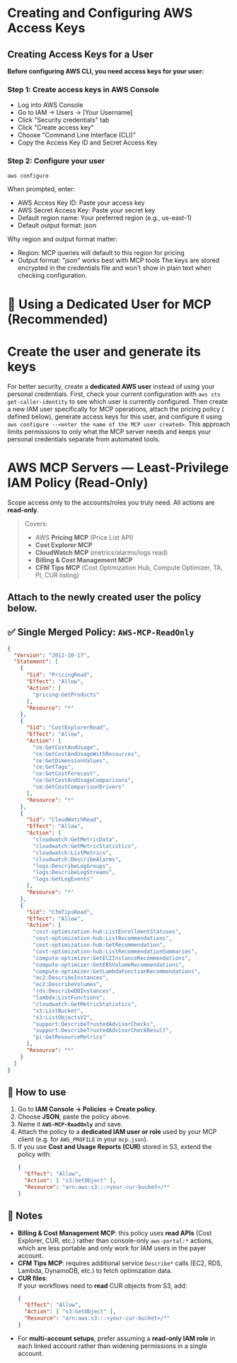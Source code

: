 # Creating and Configuring AWS Access Keys

## Creating Access Keys for a User

**Before configuring AWS CLI, you need access keys for your user:**

### Step 1: Create access keys in AWS Console
- Log into AWS Console
- Go to IAM → Users → [Your Username]
- Click "Security credentials" tab
- Click "Create access key"
- Choose "Command Line Interface (CLI)"
- Copy the Access Key ID and Secret Access Key

### Step 2: Configure your user
```powershell
aws configure
```
When prompted, enter:
- AWS Access Key ID: Paste your access key
- AWS Secret Access Key: Paste your secret key
- Default region name: Your preferred region (e.g., us-east-1)
- Default output format: json

Why region and output format matter:
- Region: MCP queries will default to this region for pricing
- Output format: "json" works best with MCP tools
The keys are stored encrypted in the credentials file and won't show in plain text when checking configuration.


#  🔐 Using a Dedicated User for MCP (Recommended)

# Create the user and generate its keys

For better security, create a **dedicated AWS user** instead of using your personal credentials. First, check your current configuration with ```aws sts get-caller-identity``` to see which user is currently configured. Then create a new IAM user specifically for MCP operations, attach the pricing policy ( defined below), generate access keys for this user, and configure it using ```aws configure --<enter the name of the MCP user created>```. This approach limits permissions to only what the MCP server needs and keeps your personal credentials separate from automated tools.


# AWS MCP Servers — Least-Privilege IAM Policy (Read-Only)

 
Scope access only to the accounts/roles you truly need. All actions are **read-only**.

> Covers:
> - AWS **Pricing MCP** (Price List API)
> - **Cost Explorer MCP**
> - **CloudWatch MCP** (metrics/alarms/logs read)
> - **Billing & Cost Management MCP**
> - **CFM Tips MCP** (Cost Optimization Hub, Compute Optimizer, TA, PI, CUR listing)

Attach to the newly created user the policy below. 
---

## ✅ Single Merged Policy: `AWS-MCP-ReadOnly`

```json
{
  "Version": "2012-10-17",
  "Statement": [
    {
      "Sid": "PricingRead",
      "Effect": "Allow",
      "Action": [
        "pricing:GetProducts"
      ],
      "Resource": "*"
    },
    {
      "Sid": "CostExplorerRead",
      "Effect": "Allow",
      "Action": [
        "ce:GetCostAndUsage",
        "ce:GetCostAndUsageWithResources",
        "ce:GetDimensionValues",
        "ce:GetTags",
        "ce:GetCostForecast",
        "ce:GetCostAndUsageComparisons",
        "ce:GetCostComparisonDrivers"
      ],
      "Resource": "*"
    },
    {
      "Sid": "CloudWatchRead",
      "Effect": "Allow",
      "Action": [
        "cloudwatch:GetMetricData",
        "cloudwatch:GetMetricStatistics",
        "cloudwatch:ListMetrics",
        "cloudwatch:DescribeAlarms",
        "logs:DescribeLogGroups",
        "logs:DescribeLogStreams",
        "logs:GetLogEvents"
      ],
      "Resource": "*"
    },
    {
      "Sid": "CfmTipsRead",
      "Effect": "Allow",
      "Action": [
        "cost-optimization-hub:ListEnrollmentStatuses",
        "cost-optimization-hub:ListRecommendations",
        "cost-optimization-hub:GetRecommendation",
        "cost-optimization-hub:ListRecommendationSummaries",
        "compute-optimizer:GetEC2InstanceRecommendations",
        "compute-optimizer:GetEBSVolumeRecommendations",
        "compute-optimizer:GetLambdaFunctionRecommendations",
        "ec2:DescribeInstances",
        "ec2:DescribeVolumes",
        "rds:DescribeDBInstances",
        "lambda:ListFunctions",
        "cloudwatch:GetMetricStatistics",
        "s3:ListBucket",
        "s3:ListObjectsV2",
        "support:DescribeTrustedAdvisorChecks",
        "support:DescribeTrustedAdvisorCheckResult",
        "pi:GetResourceMetrics"
      ],
      "Resource": "*"
    }
  ]
}
```


## 🚀 How to use

1. Go to **IAM Console → Policies → Create policy**.  
2. Choose **JSON**, paste the policy above.  
3. Name it **`AWS-MCP-ReadOnly`** and save.  
4. Attach the policy to a **dedicated IAM user or role** used by your MCP client (e.g. for `AWS_PROFILE` in your `mcp.json`).  
5. If you use **Cost and Usage Reports (CUR)** stored in S3, extend the policy with:  
   ```json
   {
     "Effect": "Allow",
     "Action": [ "s3:GetObject" ],
     "Resource": "arn:aws:s3:::<your-cur-bucket>/*"
   }


## 📝 Notes

- **Billing & Cost Management MCP**: this policy uses **read APIs** (Cost Explorer, CUR, etc.) rather than console-only `aws-portal:*` actions, which are less portable and only work for IAM users in the payer account.  
- **CFM Tips MCP**: requires additional service `Describe*` calls (EC2, RDS, Lambda, DynamoDB, etc.) to fetch optimization data.  
- **CUR files**:  
  If your workflows need to **read** CUR objects from S3, add:  
  ```json
  {
    "Effect": "Allow",
    "Action": [ "s3:GetObject" ],
    "Resource": "arn:aws:s3:::<your-cur-bucket>/*"
  }

- For **multi-account setups**, prefer assuming a **read-only IAM role** in each linked account rather than widening permissions in a single account.
